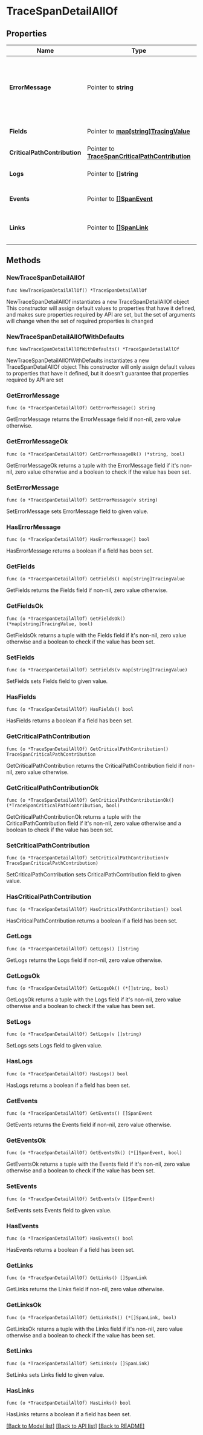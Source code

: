 # TraceSpanDetailAllOf

## Properties

Name | Type | Description | Notes
------------ | ------------- | ------------- | -------------
**ErrorMessage** | Pointer to **string** | Produced error message (could be a stack trace, database error code, ..) | [optional] 
**Fields** | Pointer to [**map[string]TracingValue**](TracingValue.md) | Fields attached to this span. | [optional] 
**CriticalPathContribution** | Pointer to [**TraceSpanCriticalPathContribution**](TraceSpanCriticalPathContribution.md) |  | [optional] 
**Logs** | Pointer to **[]string** | Logs attached to this span. | [optional] 
**Events** | Pointer to [**[]SpanEvent**](SpanEvent.md) | Events attached to this span. | [optional] 
**Links** | Pointer to [**[]SpanLink**](SpanLink.md) | List of casually related spans. | [optional] 

## Methods

### NewTraceSpanDetailAllOf

`func NewTraceSpanDetailAllOf() *TraceSpanDetailAllOf`

NewTraceSpanDetailAllOf instantiates a new TraceSpanDetailAllOf object
This constructor will assign default values to properties that have it defined,
and makes sure properties required by API are set, but the set of arguments
will change when the set of required properties is changed

### NewTraceSpanDetailAllOfWithDefaults

`func NewTraceSpanDetailAllOfWithDefaults() *TraceSpanDetailAllOf`

NewTraceSpanDetailAllOfWithDefaults instantiates a new TraceSpanDetailAllOf object
This constructor will only assign default values to properties that have it defined,
but it doesn't guarantee that properties required by API are set

### GetErrorMessage

`func (o *TraceSpanDetailAllOf) GetErrorMessage() string`

GetErrorMessage returns the ErrorMessage field if non-nil, zero value otherwise.

### GetErrorMessageOk

`func (o *TraceSpanDetailAllOf) GetErrorMessageOk() (*string, bool)`

GetErrorMessageOk returns a tuple with the ErrorMessage field if it's non-nil, zero value otherwise
and a boolean to check if the value has been set.

### SetErrorMessage

`func (o *TraceSpanDetailAllOf) SetErrorMessage(v string)`

SetErrorMessage sets ErrorMessage field to given value.

### HasErrorMessage

`func (o *TraceSpanDetailAllOf) HasErrorMessage() bool`

HasErrorMessage returns a boolean if a field has been set.

### GetFields

`func (o *TraceSpanDetailAllOf) GetFields() map[string]TracingValue`

GetFields returns the Fields field if non-nil, zero value otherwise.

### GetFieldsOk

`func (o *TraceSpanDetailAllOf) GetFieldsOk() (*map[string]TracingValue, bool)`

GetFieldsOk returns a tuple with the Fields field if it's non-nil, zero value otherwise
and a boolean to check if the value has been set.

### SetFields

`func (o *TraceSpanDetailAllOf) SetFields(v map[string]TracingValue)`

SetFields sets Fields field to given value.

### HasFields

`func (o *TraceSpanDetailAllOf) HasFields() bool`

HasFields returns a boolean if a field has been set.

### GetCriticalPathContribution

`func (o *TraceSpanDetailAllOf) GetCriticalPathContribution() TraceSpanCriticalPathContribution`

GetCriticalPathContribution returns the CriticalPathContribution field if non-nil, zero value otherwise.

### GetCriticalPathContributionOk

`func (o *TraceSpanDetailAllOf) GetCriticalPathContributionOk() (*TraceSpanCriticalPathContribution, bool)`

GetCriticalPathContributionOk returns a tuple with the CriticalPathContribution field if it's non-nil, zero value otherwise
and a boolean to check if the value has been set.

### SetCriticalPathContribution

`func (o *TraceSpanDetailAllOf) SetCriticalPathContribution(v TraceSpanCriticalPathContribution)`

SetCriticalPathContribution sets CriticalPathContribution field to given value.

### HasCriticalPathContribution

`func (o *TraceSpanDetailAllOf) HasCriticalPathContribution() bool`

HasCriticalPathContribution returns a boolean if a field has been set.

### GetLogs

`func (o *TraceSpanDetailAllOf) GetLogs() []string`

GetLogs returns the Logs field if non-nil, zero value otherwise.

### GetLogsOk

`func (o *TraceSpanDetailAllOf) GetLogsOk() (*[]string, bool)`

GetLogsOk returns a tuple with the Logs field if it's non-nil, zero value otherwise
and a boolean to check if the value has been set.

### SetLogs

`func (o *TraceSpanDetailAllOf) SetLogs(v []string)`

SetLogs sets Logs field to given value.

### HasLogs

`func (o *TraceSpanDetailAllOf) HasLogs() bool`

HasLogs returns a boolean if a field has been set.

### GetEvents

`func (o *TraceSpanDetailAllOf) GetEvents() []SpanEvent`

GetEvents returns the Events field if non-nil, zero value otherwise.

### GetEventsOk

`func (o *TraceSpanDetailAllOf) GetEventsOk() (*[]SpanEvent, bool)`

GetEventsOk returns a tuple with the Events field if it's non-nil, zero value otherwise
and a boolean to check if the value has been set.

### SetEvents

`func (o *TraceSpanDetailAllOf) SetEvents(v []SpanEvent)`

SetEvents sets Events field to given value.

### HasEvents

`func (o *TraceSpanDetailAllOf) HasEvents() bool`

HasEvents returns a boolean if a field has been set.

### GetLinks

`func (o *TraceSpanDetailAllOf) GetLinks() []SpanLink`

GetLinks returns the Links field if non-nil, zero value otherwise.

### GetLinksOk

`func (o *TraceSpanDetailAllOf) GetLinksOk() (*[]SpanLink, bool)`

GetLinksOk returns a tuple with the Links field if it's non-nil, zero value otherwise
and a boolean to check if the value has been set.

### SetLinks

`func (o *TraceSpanDetailAllOf) SetLinks(v []SpanLink)`

SetLinks sets Links field to given value.

### HasLinks

`func (o *TraceSpanDetailAllOf) HasLinks() bool`

HasLinks returns a boolean if a field has been set.


[[Back to Model list]](../README.md#documentation-for-models) [[Back to API list]](../README.md#documentation-for-api-endpoints) [[Back to README]](../README.md)


